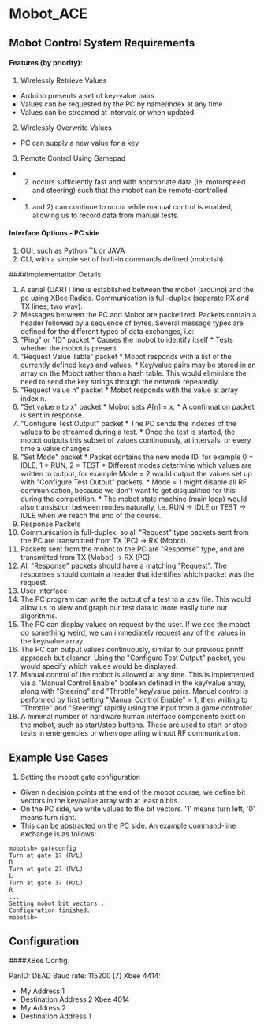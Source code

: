 # Mobot_ACE

## Mobot Control System Requirements

#### Features (by priority):

1. Wirelessly Retrieve Values
  * Arduino presents a set of key-value pairs
  * Values can be requested by the PC by name/index at any time
  * Values can be streamed at intervals or when updated

2. Wirelessly Overwrite Values
  * PC can supply a new value for a key

3. Remote Control Using Gamepad
  * 2) occurs sufficiently fast and with appropriate data 
  (ie. motorspeed and steering) such that the mobot can be remote-controlled
  * 1) and 2) can continue to occur while manual control is enabled,
  allowing us to record data from manual tests. 

#### Interface Options - PC side

1. GUI, such as Python Tk or JAVA
2. CLI, with a simple set of built-in commands defined (mobotsh)

####Implementation Details

1. A serial (UART) line is established between the mobot (arduino) and the pc using XBee Radios.
Communication is full-duplex (separate RX and TX lines, two way).
2. Messages between the PC and Mobot are packetized. Packets contain a header followed by a sequence of bytes. Several message types are defined for the different types of data exchanges, i.e:
  1. "Ping" or "ID" packet
    * Causes the mobot to identify itself 
    * Tests whether the mobot is present
  2. "Request Value Table" packet
    * Mobot responds with a list of the currently defined keys and values.
    * Key/value pairs may be stored in an array on the Mobot rather than a hash table. This would eliminiate the need to send the key strings through the network repeatedly.
  3. "Request value n" packet
    * Mobot responds with the value at array index n.
  4. "Set value n to x" packet
    * Mobot sets A[n] = x.
    * A confirmation packet is sent in response.
  5. "Configure Test Output" packet
    * The PC sends the indexes of the values to be streamed during a test.
    * Once the test is started, the mobot outputs this subset of values
  continuously, at intervals, or every time a value changes.
  6. "Set Mode" packet
    * Packet contains the new mode ID, for example
    0 = IDLE, 1 = RUN, 2 = TEST
    * Different modes determine which values are written to output,
    for example Mode = 2 would output the values set up with
    "Configure Test Output" packets.
    * Mode = 1 might disable all RF communication, because we
    don't want to get disqualified for this during the competition.
    * The mobot state machine (main loop) would also transistion between
    modes naturally, i.e. RUN -> IDLE or TEST -> IDLE when we reach the end
    of the course.
3. Response Packets
  1. Communication is full-duplex, so all "Request" type packets sent from
  the PC are transmitted from TX (PC) -> RX (Mobot).
  2. Packets sent from the mobot to the PC are "Response" type, and are
  transmitted from TX (Mobot) -> RX (PC).
  3. All "Response" packets should have a matching "Request". The responses
  should contain a header that identifies which packet was the request.
4. User Interface
  1. The PC program can write the output of a test to a .csv file. This
  would allow us to view and graph our test data to more easily tune our
  algorithms.
  2. The PC can display values on request by the user. If we see the mobot
  do something weird, we can immediately request any of the values in the
  key/value array.
  3. The PC can output values continuously, similar to our previous printf
  approach but cleaner. Using the "Configure Test Output" packet, you would
  specify which values would be displayed.
  4. Manual control of the mobot is allowed at any time. This is implemented
  via a "Manual Control Enable" boolean defined in the key/value array, along
  with "Steering" and "Throttle" key/value pairs. Manual control is performed
  by first setting "Manual Control Enable" = 1, then writing to "Throttle" and
  "Steering" rapidly using the input from a game controller.
  5. A minimal number of hardware human interface components exist on the mobot,
  such as start/stop buttons. These are used to start or stop tests in emergencies
  or when operating without RF communication.
   

## Example Use Cases

1. Setting the mobot gate configuration
 * Given n decision points at the end of the mobot course,
 we define bit vectors in the key/value array with at least n bits.
 * On the PC side, we write values to the bit vectors. '1' means turn left,
 '0' means turn right.
 * This can be abstracted on the PC side. An example command-line exchange is as follows:

 ```
mobotsh> gateconfig
Turn at gate 1? (R/L)
R
Turn at gate 2? (R/L)
L
Turn at gate 3? (R/L)
R
...
Setting mobot bit vectors...
Configuration finished.
mobotsh>
```

## Configuration

####XBee Config.

PanID: DEAD
Baud rate: 115200 [7]
Xbee 4414: 
  * My Address 1
  * Destination Address 2
Xbee 4014 
  * My Address 2
  * Destination Address 1
  
